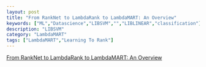 ```yaml
---
layout: post
title: "From RankNet to LambdaRank to LambdaMART: An Overview"
keywords: ["ML","Datascience","LIBSVM","","LIBLINEAR","classification"]
description: "LIBSVM"
category: "LambdaMART"
tags: ["LambdaMART","Learning To Rank"]
---
```



[From RankNet to LambdaRank to
LambdaMART: An Overview](http://research.microsoft.com/en-us/um/people/cburges/tech_reports/MSR-TR-2010-82.pdf)
